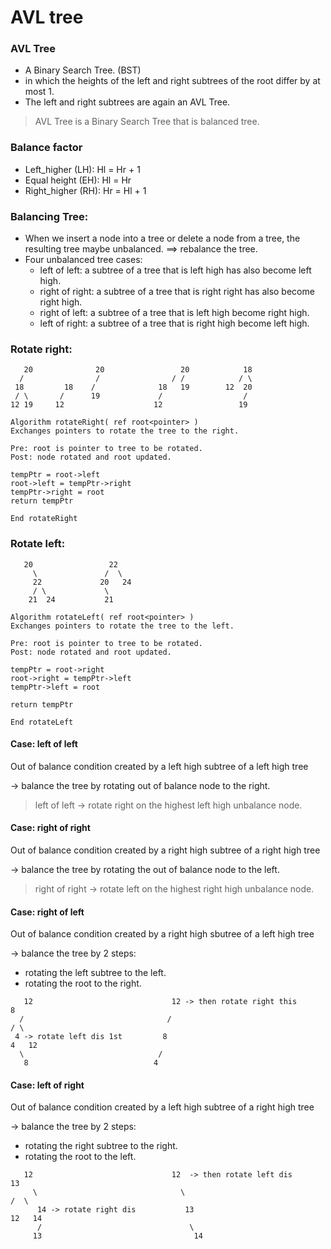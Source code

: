 AVL tree
===

### AVL Tree 
- A Binary Search Tree. (BST)
- in which the heights of the left and right subtrees of the root differ by at
  most 1.
- The left and right subtrees are again an AVL Tree.

> AVL Tree is a Binary Search Tree that is balanced tree.

### Balance factor
- Left_higher (LH): Hl = Hr + 1
- Equal height (EH): Hl = Hr
- Right_higher (RH): Hr = Hl + 1

### Balancing Tree:
- When we insert a node into a tree or delete a node from a tree, the resulting
  tree maybe unbalanced. ==> rebalance the tree.
- Four unbalanced tree cases:
   - left of left: a subtree of a tree that is left high has also become left
     high.
   - right of right: a subtree of a tree that is right right has also become
     right high.
   - right of left: a subtree of a tree that is left high become right high.
   - left of right: a subtree of a tree that is right high become left high.

### Rotate right:
```
   20              20                 20            18
  /                /                / /            / \ 
 18         18    /              18   19        12  20
 / \       /      19             /                  /
12 19     12                    12                 19
```

```
Algorithm rotateRight( ref root<pointer> )
Exchanges pointers to rotate the tree to the right.

Pre: root is pointer to tree to be rotated.
Post: node rotated and root updated.

tempPtr = root->left
root->left = tempPtr->right
tempPtr->right = root
return tempPtr

End rotateRight
```

### Rotate left:
```
   20                 22
     \               /  \
     22             20   24
     / \             \
    21  24           21
```
```
Algorithm rotateLeft( ref root<pointer> )
Exchanges pointers to rotate the tree to the left.

Pre: root is pointer to tree to be rotated. 
Post: node rotated and root updated.

tempPtr = root->right
root->right = tempPtr->left
tempPtr->left = root

return tempPtr

End rotateLeft
```

#### Case: left of left
Out of balance condition created by a left high subtree of a left high tree

-> balance the tree by rotating out of balance node to the right.
> left of left -> rotate right on the highest left high unbalance node.

#### Case: right of right
Out of balance condition created by a right high subtree of a right high tree

-> balance the tree by rotating the out of balance node to the left.
> right of right -> rotate left on the highest right high unbalance node.

#### Case: right of left
Out of balance condition created by a right high sbutree of a left high tree

-> balance the tree by 2 steps:
   - rotating the left subtree to the left.
   - rotating the root to the right.
```
   12                               12 -> then rotate right this            8
  /                                /                                       / \
 4 -> rotate left dis 1st         8                                       4   12
  \                              /
   8                            4
```

#### Case: left of right
Out of balance condition created by a left high subtree of a right high tree

-> balance the tree by 2 steps:
   - rotating the right subtree to the right.
   - rotating the root to the left.

```
   12                               12  -> then rotate left dis         13          
     \                                \                                /  \ 
      14 -> rotate right dis           13                             12   14
      /                                 \  
     13                                  14

```

